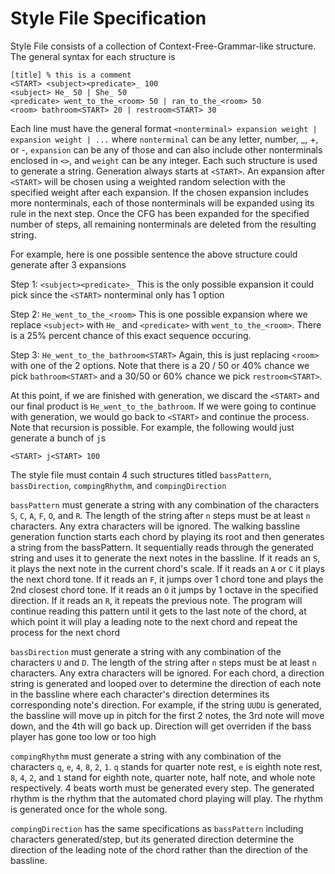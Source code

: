 # Style File Specification

Style File consists of a collection of Context-Free-Grammar-like structure. The general syntax for each structure is
```
[title] % this is a comment
<START> <subject><predicate>_ 100
<subject> He_ 50 | She_ 50
<predicate> went_to_the_<room> 50 | ran_to_the_<room> 50
<room> bathroom<START> 20 | restroom<START> 30
```

Each line must have the general format `<nonterminal> expansion weight | expansion weight | ...` where `nonterminal` can be any letter, number, _, +, or -, `expansion` can be any of those and can also include other nonterminals enclosed in `<>`, and `weight` can be any integer. Each such structure is used to generate a string. Generation always starts at `<START>`. An expansion after `<START>` will be chosen using a weighted random selection with the specified weight after each expansion. If the chosen expansion includes more nonterminals, each of those nonterminals will be expanded using its rule in the next step. Once the CFG has been expanded for the specified number of steps, all remaining nonterminals are deleted from the resulting string.

For example, here is one possible sentence the above structure could generate after 3 expansions 

Step 1: `<subject><predicate>_` This is the only possible expansion it could pick since the `<START>` nonterminal only has 1 option 

Step 2: `He_went_to_the_<room>` This is one possible expansion where we replace `<subject>` with `He_` and `<predicate>` with `went_to_the_<room>`. There is a 25% percent chance of this exact sequence occuring.

Step 3: `He_went_to_the_bathroom<START>` Again, this is just replacing `<room>` with one of the 2 options. Note that there is a 20 / 50 or 40% chance we pick `bathroom<START>` and a 30/50 or 60% chance we pick `restroom<START>`.

At this point, if we are finished with generation, we discard the `<START>` and our final product is `He_went_to_the_bathroom`. If we were going to continue with generation, we would go back to `<START>` and continue the process. \
Note that recursion is possible. For example, the following would just generate a bunch of `j`s
```
<START> j<START> 100
```
The style file must contain 4 such structures titled `bassPattern`, `bassDirection`, `compingRhythm`, and `compingDirection`

`bassPattern` must generate a string with any combination of the characters `S`, `C`, `A`, `F`, `O`, and `R`. The length of the string after `n` steps must be at least `n` characters. Any extra characters will be ignored. The walking bassline generation function starts each chord by playing its root and then generates a string from the bassPattern. It sequentially reads through the generated string and uses it to generate the next notes in the bassline. If it reads an `S`, it plays the next note in the current chord's scale. If it reads an `A` or `C` it plays the next chord tone. If it reads an `F`, it jumps over 1 chord tone and plays the 2nd closest chord tone. If it reads an `O` it jumps by 1 octave in the specified direction. If it reads an `R`, it repeats the previous note. The program will continue reading this pattern until it gets to the last note of the chord, at which point it will play a leading note to the next chord and repeat the process for the next chord

`bassDirection` must generate a string with any combination of the characters `U` and `D`. The length of the string after `n` steps must be at least `n` characters. Any extra characters will be ignored. For each chord, a direction string is generated and looped over to determine the direction of each note in the bassline where each character's direction determines its corresponding note's direction. For example, if the string `UUDU` is generated, the bassline will move up in pitch for the first 2 notes, the 3rd note will move down, and the 4th will go back up. Direction will get overriden if the bass player has gone too low or too high

`compingRhythm` must generate a string with any combination of the characters `q`, `e`, `4`, `8`, `2`, `1`. `q` stands for quarter note rest, `e` is eighth note rest, `8`, `4`, `2`, and `1` stand for eighth note, quarter note, half note, and whole note respectively. 4 beats worth must be generated every step. The generated rhythm is the rhythm that the automated chord playing will play. The rhythm is generated once for the whole song. 

`compingDirection` has the same specifications as `bassPattern` including characters generated/step, but its generated direction determine the direction of the leading note of the chord rather than the direction of the bassline.
